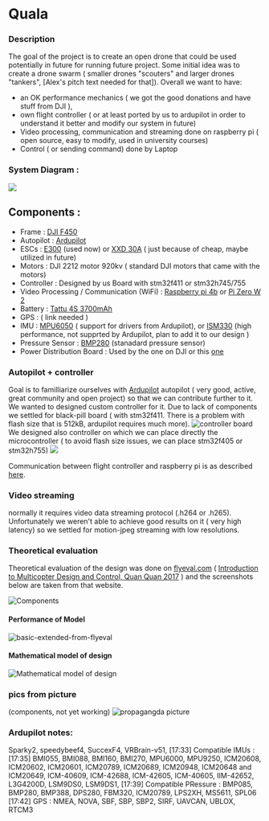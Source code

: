 # Quala

### Description
The goal of the project is to create an open drone that could be used potentially in future for running future project. Some initial idea was to create a drone swarm ( smaller drones "scouters" and larger drones "tankers", [Alex's pitch text needed for that]). Overall we want to have: 
- an OK performance mechanics ( we got the good donations and have stuff from DJI ), 
- own flight controller ( or at least ported by us to ardupilot in order to understand it better and modify our system in future)
- Video processing, communication and streaming done on raspberry pi ( open source, easy to modify, used in university courses)
- Control ( or sending command) done by Laptop

### System Diagram :
![](Diagrams/system.png)


## Components :
- Frame : [DJI F450](https://www.unmannedtechshop.co.uk/product/f450-quadcopter-frame-with-integrated-pdb/) 
- Autopilot : [Ardupilot](https://ardupilot.org/)
- ESCs : [E300](https://www.dji.com/uk/e300) (used now) or [XXD 30A](https://uk.banggood.com/Wholesale-XXD-HW30A-30A-Brushless-Motor-ESC-For-Airplane-Quadcopter-p-50621.html?utm_source=googleshopping&utm_medium=cpc_organic&gmcCountry=GB&utm_content=minha&utm_campaign=minha-gbg-en-pc&currency=GBP&cur_warehouse=CN&createTmp=1&utm_source=googleshopping&utm_medium=cpc_us&utm_content=jeff&utm_campaign=jeff-co-pla-all-11sale-uk-211021&ad_id=554630521428&gclid=CjwKCAjwrqqSBhBbEiwAlQeqGvUba-68dGHQIvDt9tkU8KaKOyWThmB51lSY50i6YMVbNij9YVvPQBoCxCkQAvD_BwE) ( just because of cheap, maybe utilized in future)
- Motors : DJI 2212 motor 920kv ( standard DJI motors that came with the motors)
- Controller : Designed by us Board with stm32f411 or stm32h745/755 
- Video Processing / Communication (WiFi) : [Raspberry pi 4b](https://www.raspberrypi.com/products/raspberry-pi-4-model-b/) or [Pi Zero W 2](https://www.raspberrypi.com/products/raspberry-pi-zero-2-w/)
- Battery : [Tattu 4S 3700mAh](https://www.unmannedtechshop.co.uk/product/tattu-3700mah-45c-4s1p-lipo/)
- GPS : ( link needed ) 
- IMU : [MPU6050](https://invensense.tdk.com/products/motion-tracking/6-axis/mpu-6050/) ( support for drivers from Ardupilot), or [ISM330](https://estore.st.com/en/ism330dhcxtr-cpn.html) (high performance, not supprted by Ardupilot, plan to add it to our design )
- Pressure Sensor : [BMP280](https://www.bosch-sensortec.com/products/environmental-sensors/pressure-sensors/bmp280/) (stanadard pressure sensor)
- Power Distribution Board : Used by the one on DJI or this [one](https://www.unmannedtechshop.co.uk/product/power-distribution-board-with-led-voltage-regulator/)



### Autopilot + controller
Goal is to familliarize ourselves with [Ardupilot](https://ardupilot.org/) autopilot ( very good, active, great community and open project) so that we can contribute further to it. We wanted to designed custom controller for it. Due to lack of components we settled for black-pill board ( with stm32f411. There is a problem with flash size that is 512kB, ardupilot requires much more). 
![controller board](images/flight-controller.jpg)
We designed also controller on which we can place directly the microcontroller ( to avoid flash size issues, we can place stm32f405 or stm32h755)
![](images/flight-controller2.jpg)

Communication between flight controller and raspberry pi is as described [here](https://ardupilot.org/dev/docs/raspberry-pi-via-mavlink.html).

### Video streaming
normally it requires video data streaming protocol (.h264 or .h265). Unfortunately we weren't able to achieve good results on it ( very high latency) so we settled for motion-jpeg streaming with low resolutions. 


### Theoretical evaluation 
Theoretical evaluation of the design was done on [flyeval.com](flyeval.com) ( [Introduction to Multicopter Design and Control, Quan Quan 2017](https://link.springer.com/book/10.1007/978-981-10-3382-7) ) and the screenshots below are taken from that website. 

![Components](Diagrams/components.PNG)

#### Performance of Model
![basic-extended-from-flyeval](Diagrams/basic-extended-from-flyeval.png)

#### Mathematical model of design
![Mathematical model of design](Diagrams/model.PNG)


### pics from picture
(components, not yet working)
![propagangda picture](images/propaganda-picture.jpg)


### Ardupilot notes: 
Sparky2, speedybeef4, SuccexF4, VRBrain-v51,
[17:33]
Compatible IMUs :
[17:35]
BMI055, BMI088, BMI160, BMI270, MPU6000, MPU9250,  ICM20608, ICM20602, ICM20601, ICM20789, ICM20689,  ICM20948, ICM20648 and ICM20649, ICM-40609, ICM-42688, ICM-42605, ICM-40605, IIM-42652, L3G4200D, LSM9DS0, LSM9DS1,
[17:39]
Compatible PRessure : BMP085, BMP280, BMP388, DPS280, FBM320, ICM20789, LPS2XH, MS5611,  SPL06
[17:42]
GPS : NMEA, NOVA, SBF, SBP, SBP2, SIRF, UAVCAN, UBLOX, RTCM3
